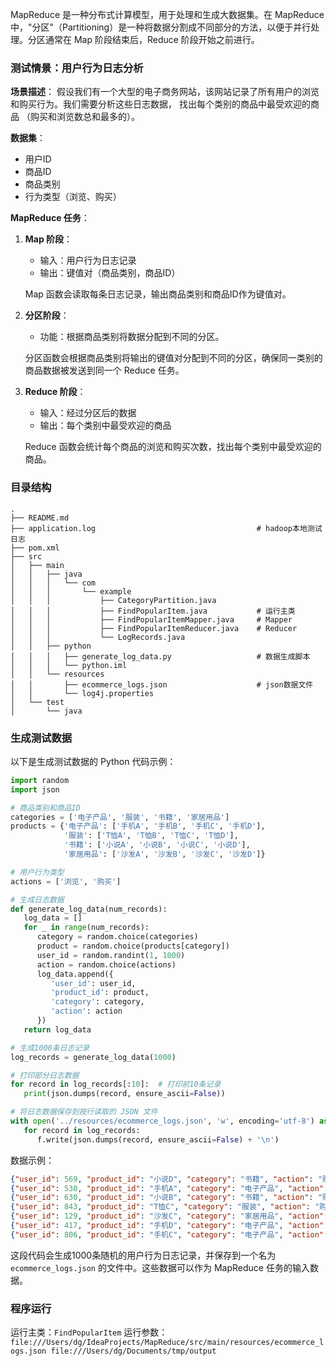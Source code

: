 MapReduce 是一种分布式计算模型，用于处理和生成大数据集。在 MapReduce 中，"分区"（Partitioning）是一种将数据分割成不同部分的方法，以便于并行处理。分区通常在 Map 阶段结束后，Reduce 阶段开始之前进行。

### 测试情景：用户行为日志分析

**场景描述**：
假设我们有一个大型的电子商务网站，该网站记录了所有用户的浏览和购买行为。我们需要分析这些日志数据，
找出每个类别的商品中最受欢迎的商品 （购买和浏览数总和最多的）。

**数据集**：
- 用户ID
- 商品ID
- 商品类别
- 行为类型（浏览、购买）

**MapReduce 任务**：

1. **Map 阶段**：
    - 输入：用户行为日志记录
    - 输出：键值对（商品类别，商品ID）

   Map 函数会读取每条日志记录，输出商品类别和商品ID作为键值对。

2. **分区阶段**：
    - 功能：根据商品类别将数据分配到不同的分区。

   分区函数会根据商品类别将输出的键值对分配到不同的分区，确保同一类别的商品数据被发送到同一个 Reduce 任务。

3. **Reduce 阶段**：
    - 输入：经过分区后的数据
    - 输出：每个类别中最受欢迎的商品

   Reduce 函数会统计每个商品的浏览和购买次数，找出每个类别中最受欢迎的商品。
### 目录结构
```shell
.
├── README.md
├── application.log                                    # hadoop本地测试日志
├── pom.xml
├── src
│   ├── main
│   │   ├── java
│   │   │   └── com
│   │   │       └── example
│   │   │           ├── CategoryPartition.java
│   │   │           ├── FindPopularItem.java           # 运行主类
│   │   │           ├── FindPopularItemMapper.java     # Mapper
│   │   │           ├── FindPopularItemReducer.java    # Reducer
│   │   │           └── LogRecords.java
│   │   ├── python
│   │   │   ├── generate_log_data.py                   # 数据生成脚本
│   │   │   └── python.iml
│   │   └── resources
│   │       ├── ecommerce_logs.json                    # json数据文件
│   │       └── log4j.properties
│   └── test
│       └── java

```

### 生成测试数据

以下是生成测试数据的 Python 代码示例：

```python
import random
import json

# 商品类别和商品ID
categories = ['电子产品', '服装', '书籍', '家居用品']
products = {'电子产品': ['手机A', '手机B', '手机C', '手机D'],
            '服装': ['T恤A', 'T恤B', 'T恤C', 'T恤D'],
            '书籍': ['小说A', '小说B', '小说C', '小说D'],
            '家居用品': ['沙发A', '沙发B', '沙发C', '沙发D']}

# 用户行为类型
actions = ['浏览', '购买']

# 生成日志数据
def generate_log_data(num_records):
   log_data = []
   for _ in range(num_records):
      category = random.choice(categories)
      product = random.choice(products[category])
      user_id = random.randint(1, 1000)
      action = random.choice(actions)
      log_data.append({
         'user_id': user_id,
         'product_id': product,
         'category': category,
         'action': action
      })
   return log_data

# 生成1000条日志记录
log_records = generate_log_data(1000)

# 打印部分日志数据
for record in log_records[:10]:  # 打印前10条记录
   print(json.dumps(record, ensure_ascii=False))

# 将日志数据保存到按行读取的 JSON 文件
with open('../resources/ecommerce_logs.json', 'w', encoding='utf-8') as f:
   for record in log_records:
      f.write(json.dumps(record, ensure_ascii=False) + '\n')

```
数据示例：

```json
{"user_id": 569, "product_id": "小说D", "category": "书籍", "action": "购买"}
{"user_id": 530, "product_id": "手机A", "category": "电子产品", "action": "购买"}
{"user_id": 630, "product_id": "小说B", "category": "书籍", "action": "购买"}
{"user_id": 843, "product_id": "T恤C", "category": "服装", "action": "购买"}
{"user_id": 129, "product_id": "沙发C", "category": "家居用品", "action": "购买"}
{"user_id": 417, "product_id": "手机D", "category": "电子产品", "action": "购买"}
{"user_id": 806, "product_id": "手机C", "category": "电子产品", "action": "购买"}
```
这段代码会生成1000条随机的用户行为日志记录，并保存到一个名为 `ecommerce_logs.json` 的文件中。这些数据可以作为 MapReduce 任务的输入数据。

### 程序运行
运行主类：`FindPopularItem`
运行参数：`file:///Users/dg/IdeaProjects/MapReduce/src/main/resources/ecommerce_logs.json file:///Users/dg/Documents/tmp/output`
